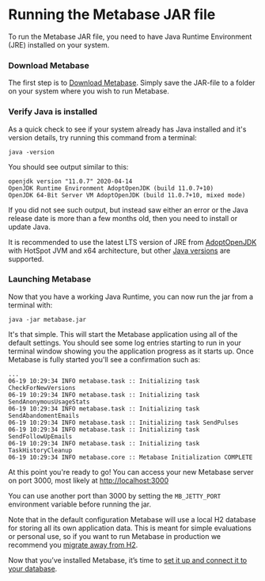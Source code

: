 # Running the Metabase JAR file

To run the Metabase JAR file, you need to have Java Runtime Environment (JRE) installed on your system.

### Download Metabase

The first step is to [Download Metabase](https://metabase.com/start/jar.html). Simply save the JAR-file to a folder on your system where you wish to run Metabase.

### Verify Java is installed

As a quick check to see if your system already has Java installed and it's version details, try running this command from a terminal:

```
java -version
```

You should see output similar to this:

    openjdk version "11.0.7" 2020-04-14
    OpenJDK Runtime Environment AdoptOpenJDK (build 11.0.7+10)
    OpenJDK 64-Bit Server VM AdoptOpenJDK (build 11.0.7+10, mixed mode)

If you did not see such output, but instead saw either an error or the Java release date is more than a few months old, then you need to install or update Java.

It is recommended to use the latest LTS version of JRE from [AdoptOpenJDK](https://adoptopenjdk.net/releases.html) with HotSpot JVM and x64 architecture, but other [Java versions](./java-versions.md) are supported.

### Launching Metabase

Now that you have a working Java Runtime, you can now run the jar from a terminal with:

    java -jar metabase.jar

It's that simple. This will start the Metabase application using all of the default settings. You should see some log entries starting to run in your terminal window showing you the application progress as it starts up. Once Metabase is fully started you'll see a confirmation such as:

    ...
    06-19 10:29:34 INFO metabase.task :: Initializing task CheckForNewVersions
    06-19 10:29:34 INFO metabase.task :: Initializing task SendAnonymousUsageStats
    06-19 10:29:34 INFO metabase.task :: Initializing task SendAbandomentEmails
    06-19 10:29:34 INFO metabase.task :: Initializing task SendPulses
    06-19 10:29:34 INFO metabase.task :: Initializing task SendFollowUpEmails
    06-19 10:29:34 INFO metabase.task :: Initializing task TaskHistoryCleanup
    06-19 10:29:34 INFO metabase.core :: Metabase Initialization COMPLETE

At this point you're ready to go! You can access your new Metabase server on port 3000, most likely at [http://localhost:3000](http://localhost:3000)

You can use another port than 3000 by setting the `MB_JETTY_PORT` environment variable before running the jar.

Note that in the default configuration Metabase will use a local H2 database for storing all its own application data. This is meant for simple evaluations or personal use, so if you want to run Metabase in production we recommend you [migrate away from H2](./migrating-from-h2.md).

Now that you’ve installed Metabase, it’s time to [set it up and connect it to your database](../setting-up-metabase.md).
